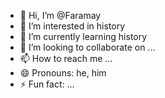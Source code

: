 - 👋 Hi, I’m @Faramay
- 👀 I’m interested in history
- 🌱 I’m currently learning history 
- 💞️ I’m looking to collaborate on ...
- 📫 How to reach me ...
- 😄 Pronouns: he, him 
- ⚡ Fun fact: ...

<!---
Faramay/Faramay is a ✨ special ✨ repository because its `README.md` (this file) appears on your GitHub profile.
You can click the Preview link to take a look at your changes.
--->
